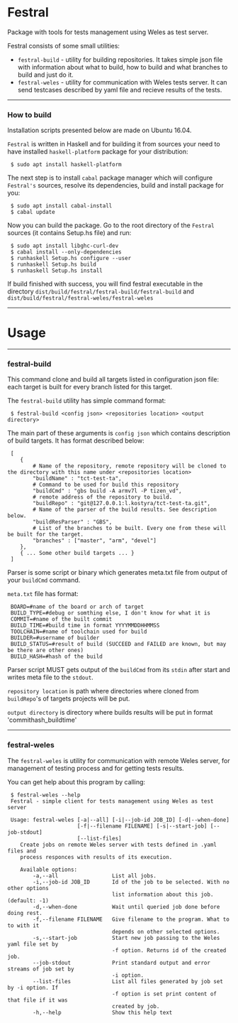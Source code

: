 # Festral 
Package with tools for tests management using Weles as test server.

Festral consists of some small utilities:

* `festral-build` - utility for building repositories. It takes simple json file with information about what to build, how to build and what branches to build and just do it.
* `festral-weles` - utility for communication with Weles tests server. It can send testcases described by yaml file and recieve results of the tests.

----------
### How to build
Installation scripts presented below are made on Ubuntu 16.04.

`Festral` is written in Haskell and for building it from sources your need to have installed `haskell-platform` package for your distribution:

```
 $ sudo apt install haskell-platform
```

The next step is to install `cabal` package manager which will configure `Festral's` sources, resolve its dependencies, build and install package for you:

``` 
 $ sudo apt install cabal-install
 $ cabal update
 ```

Now you can build the package. Go to the root directory of the `Festral` sources (it contains Setup.hs file) and run:

```
 $ sudo apt install libghc-curl-dev
 $ cabal install --only-dependencies
 $ runhaskell Setup.hs configure --user
 $ runhaskell Setup.hs build
 $ runhaskell Setup.hs install
```

If build finished with success, you will find festral executable in the directory `dist/build/festral/festral-build/festral-build` and `dist/build/festral/festral-weles/festral-weles`

-----------
# Usage
-----------
### festral-build

This command clone and build all targets listed in configuration json file: each target is built for every branch listed for this target.

The `festral-build` utility has simple command format:

```
 $ festral-build <config json> <repositories location> <output directory>
```

The main part of these arguments is `config json` which contains description of build targets. 
It has format described below:

```
 [
    {
        # Name of the repository, remote repository will be cloned to the directory with this name under <repositories location>
        "buildName" : "tct-test-ta", 
        # Command to be used for build this repository
        "buildCmd" : "gbs build -A armv7l -P tizen_vd", 
        # remote address of the repository to build. 
        "buildRepo" : "git@127.0.0.1:l.kostyra/tct-test-ta.git", 
        # Name of the parser of the build results. See description below.
        "buildResParser" : "GBS", 
        # List of the branches to be built. Every one from these will be built for the target.
        "branches" : ["master", "arm", "devel"] 
    },
    { ... Some other build targets ... }
 ]
```

Parser is some script or binary which generates meta.txt file from output of your `buildCmd` command.

`meta.txt` file has format:

```
 BOARD=#name of the board or arch of target
 BUILD_TYPE=#debug or somthing else, I don't know for what it is
 COMMIT=#name of the built commit
 BUILD_TIME=#build time in format YYYYMMDDHHMMSS
 TOOLCHAIN=#name of toolchain used for build
 BUILDER=#username of builder
 BUILD_STATUS=#result of build (SUCCEED and FAILED are known, but may be there are other ones)
 BUILD_HASH=#hash of the build
```

Parser script MUST gets output of the `buildCmd` from its `stdin` after start and writes meta file to the `stdout`.

`repository location` is path where directories where cloned from `buildRepo`'s of targets projects will be put.

`output directory` is directory where builds results will be put in format 'commithash_buildtime'

--------------
### festral-weles

The `festral-weles` is utility for communication with remote Weles server, for management of testing process and for getting tests results.

You can get help about this program by calling:

```
 $ festral-weles --help
 Festral - simple client for tests management using Weles as test server

 Usage: festral-weles [-a|--all] [-i|--job-id JOB_ID] [-d|--when-done]
                      [-f|--filename FILENAME] [-s|--start-job] [--job-stdout]
                      [--list-files]
    Create jobs on remote Weles server with tests defined in .yaml files and
    process responces with results of its execution.

    Available options:
        -a,--all                 List all jobs.
        -i,--job-id JOB_ID       Id of the job to be selected. With no other options
                                 list information about this job. (default: -1)
        -d,--when-done           Wait until queried job done before doing rest.
        -f,--filename FILENAME   Give filename to the program. What to to with it
                                 depends on other selected options.
        -s,--start-job           Start new job passing to the Weles yaml file set by
                                 -f option. Returns id of the created job.
        --job-stdout             Print standard output and error streams of job set by
                                 -i option.
        --list-files             List all files generated by job set by -i option. If
                                 -f option is set print content of that file if it was
                                 created by job.
        -h,--help                Show this help text

```

